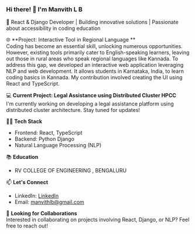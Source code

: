 ### Hi there! 👋 I'm Manvith L B

🚀 React & Django Developer | Building innovative solutions | Passionate about accessibility in coding education

🌐 **Project: Interactive Tool in Regional Language  **  
Coding has become an essential skill, unlocking numerous opportunities. However, existing tools primarily cater to English-speaking learners, leaving out those in rural areas who speak regional languages like Kannada. To address this gap, we developed an interactive web application leveraging NLP and web development. It allows students in Karnataka, India, to learn coding basics in Kannada. My contribution involved creating the UI using React and TypeScript.

💻 **Current Project: Legal Assistance using Distributed Cluster HPCC**  
I'm currently working on developing a legal assistance platform using distributed cluster architecture. Stay tuned for updates!

👨‍💻 **Tech Stack**  
- Frontend: React, TypeScript
- Backend: Python Django
- Natural Language Processing (NLP)

📚 **Education**  
- RV COLLEGE OF ENGINEERING , BENGALURU

📫 **Let's Connect**  
- LinkedIn: [LinkedIn](https://www.linkedin.com/in/manvithlb/)
- Email: [manvithlb@gmail.com](mailto:manvithlb@gmail.com)

🤝 **Looking for Collaborations**  
Interested in collaborating on projects involving React, Django, or NLP? Feel free to reach out!

